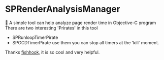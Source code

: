 # SPRenderAnalysisManager
🚀 A simple tool can help analyze page render time in Objective-C program
There are two interesting 'Prirates' in this tool
* SPRunloopTimerPirate
* SPGCDTimerPirate
use them you can stop all timers at the 'kill' moment.

Thanks [fishhook](https://github.com/facebook/fishhook), it is so cool and very helpful.
